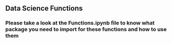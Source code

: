 ## Data Science Functions

### Please take a look at the Functions.ipynb file to know what package you need to import for these functions and how to use them


